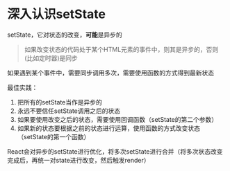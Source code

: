 # 深入认识setState

setState，它对状态的改变，**可能**是异步的

> 如果改变状态的代码处于某个HTML元素的事件中，则其是异步的，否则(比如定时器)是同步

如果遇到某个事件中，需要同步调用多次，需要使用函数的方式得到最新状态


最佳实践：

1. 把所有的setState当作是异步的
2. 永远不要信任setState调用之后的状态
3. 如果要使用改变之后的状态，需要使用回调函数（setState的第二个参数）
4. 如果新的状态要根据之前的状态进行运算，使用函数的方式改变状态（setState的第一个函数）


React会对异步的setState进行优化，将多次setState进行合并（将多次状态改变完成后，再统一对state进行改变，然后触发render）
